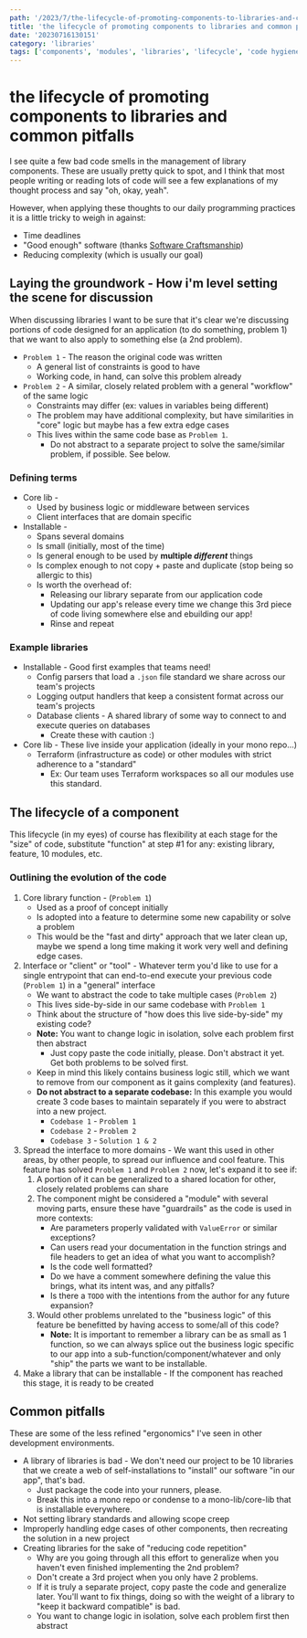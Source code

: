 ```yaml
---
path: '/2023/7/the-lifecycle-of-promoting-components-to-libraries-and-common-pitfalls-20230716130151'
title: 'the lifecycle of promoting components to libraries and common pitfalls'
date: '20230716130151'
category: 'libraries'
tags: ['components', 'modules', 'libraries', 'lifecycle', 'code hygiene']
---
```


# the lifecycle of promoting components to libraries and common pitfalls
I see quite a few bad code smells in the management of library components.
These are usually pretty quick to spot, and I think that most people writing or reading
lots of code will see a few explanations of my thought process and say "oh, okay, yeah".

However, when applying these thoughts to our daily programming practices it is a little
tricky to weigh in against:
* Time deadlines
* "Good enough" software (thanks [Software Craftsmanship](https://www.thriftbooks.com/w/software-craftsmanship-the-new-imperative_pete-mcbreen/1014053/))
* Reducing complexity (which is usually our goal)

## Laying the groundwork - How i'm level setting the scene for discussion
When discussing libraries I want to be sure that it's clear we're discussing portions
of code designed for an application (to do something, problem 1) that we want to also apply
to something else (a 2nd problem).
* `Problem 1` - The reason the original code was written
    * A general list of constraints is good to have
    * Working code, in hand, can solve this problem already
* `Problem 2` - A similar, closely related problem with a general "workflow" of the same logic
    * Constraints may differ (ex: values in variables being different)
    * The problem may have additional complexity, but have similarities in "core" logic but
    maybe has a few extra edge cases
    * This lives within the same code base as `Problem 1`.
        * Do not abstract to a separate project to solve the same/similar problem, if possible. See below.

### Defining terms
* Core lib -
    * Used by business logic or middleware between services
    * Client interfaces that are domain specific
* Installable -
    * Spans several domains
    * Is small (initially, most of the time)
    * Is general enough to be used by **multiple *different*** things
    * Is complex enough to not copy + paste and duplicate (stop being so allergic to this)
    * Is worth the overhead of:
        * Releasing our library separate from our application code
        * Updating our app's release every time we change this 3rd piece of code living somewhere else
        and ebuilding our app!
        * Rinse and repeat

### Example libraries
* Installable - Good first examples that teams need!
    * Config parsers that load a `.json` file standard we share across our team's projects
    * Logging output handlers that keep a consistent format across our team's projects
    * Database clients - A shared library of some way to connect to and execute queries on databases
        * Create these with caution :)
* Core lib - These live inside your application (ideally in your mono repo...)
    * Terraform (infrastructure as code) or other modules with strict adherence to a "standard"
        * Ex: Our team uses Terraform workspaces so all our modules use this standard.

## The lifecycle of a component
This lifecycle (in my eyes) of course has flexibility at each stage for the "size" of
code, substitute "function" at step #1 for any: existing library, feature, 10 modules, etc.

### Outlining the evolution of the code
1. Core library function - (`Problem 1`)
    * Used as a proof of concept initially
    * Is adopted into a feature to determine some new capability or solve a problem
    * This would be the "fast and dirty" approach that we later clean up, maybe we
    spend a long time making it work very well and defining edge cases.
1. Interface or "client" or "tool" - Whatever term you'd like to use for a single
entrypoint that can end-to-end execute your previous code (`Problem 1`) in a "general" interface
    * We want to abstract the code to take multiple cases (`Problem 2`)
    * This lives side-by-side in our same codebase with `Problem 1`
    * Think about the structure of "how does this live side-by-side" my existing code?
    * **Note:** You want to change logic in isolation, solve each problem first then abstract
        * Just copy paste the code initially, please. Don't abstract it yet. Get both problems to be solved first.
    * Keep in mind this likely contains business logic still, which we want to remove from our
    component as it gains complexity (and features).
    * **Do not abstract to a separate codebase:** In this example you would create 3 code bases to
    maintain separately if you were to abstract into a new project.
        * `Codebase 1` - `Problem 1`
        * `Codebase 2` - `Problem 2`
        * `Codebase 3` - `Solution 1 & 2`
1. Spread the interface to more domains - We want this used in other areas, by other people, to spread
our influence and cool feature. This feature has solved `Problem 1` and `Problem 2` now, let's expand
it to see if:
    1. A portion of it can be generalized to a shared location for other, closely related problems can share
    1. The component might be considered a "module" with several moving parts, ensure these
    have "guardrails" as the code is used in more contexts:
        * Are parameters properly validated with `ValueError` or similar exceptions?
        * Can users read your documentation in the function strings and file headers to
        get an idea of what you want to accomplish?
        * Is the code well formatted?
        * Do we have a comment somewhere defining the value this brings, what its intent was,
        and any pitfalls?
        * Is there a `TODO` with the intentions from the author for any future expansion?
    1. Would other problems unrelated to the "business logic" of this feature be benefitted
    by having access to some/all of this code?
        * **Note:** It is important to remember a library can be as small as 1 function,
        so we can always splice out the business logic specific to our app into a sub-function/component/whatever
        and only "ship" the parts we want to be installable.
1. Make a library that can be installable - If the component has reached this stage, it is ready to be created

## Common pitfalls
These are some of the less refined "ergonomics" I've seen in other development environments.
* A library of libraries is bad - We don't need our project to be 10 libraries that we
create a web of self-installations to "install" our software "in our app", that's bad.
    * Just package the code into your runners, please.
    * Break this into a mono repo or condense to a mono-lib/core-lib that is installable everywhere.
* Not setting library standards and allowing scope creep
* Improperly handling edge cases of other components, then recreating the solution
in a new project
* Creating libraries for the sake of "reducing code repetition"
    * Why are you going through all this effort to generalize when you haven't even finished implementing the 2nd problem?
    * Don't create a 3rd project when you only have 2 problems.
    * If it is truly a separate project, copy paste the code and generalize later. You'll want to fix things,
    doing so with the weight of a library to "keep it backward compatible" is bad.
    * You want to change logic in isolation, solve each problem first then abstract


